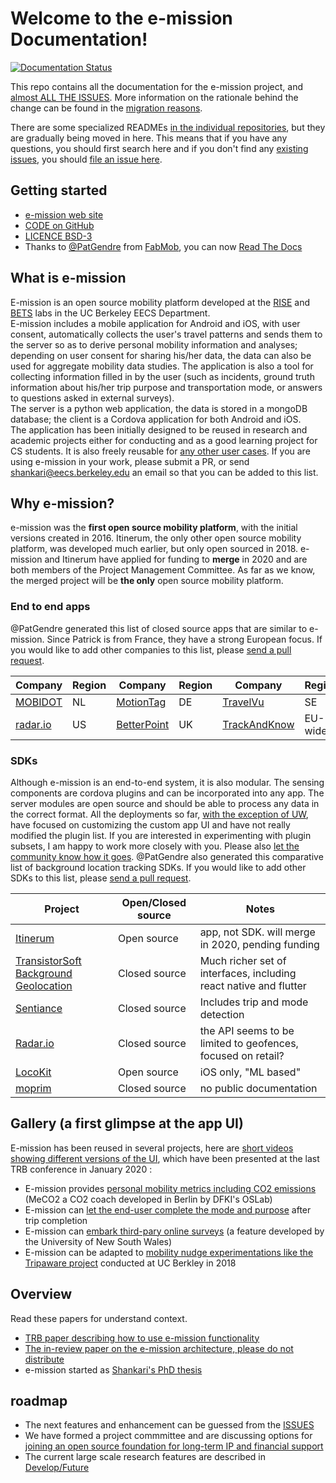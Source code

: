 # Welcome to the e-mission Documentation!

[![Documentation Status](https://readthedocs.org/projects/e-mission/badge/?version=latest)](https://e-mission.readthedocs.io/en/latest/?badge=latest)

This repo contains all the documentation for the e-mission project, and [almost ALL THE ISSUES](https://github.com/e-mission/e-mission-docs/issues/). More information on the rationale behind the change can be found in the [migration reasons](contribute_to_the_doc/migration_reason.md).

There are some specialized READMEs [in the individual repositories](https://github.com/e-mission), but they are gradually being moved in here. This means that if you have any questions, you should first search here and if you don't find any [existing issues](https://github.com/e-mission/e-mission-docs/issues/), you should [file an issue here](https://github.com/e-mission/e-missiond-docs/issue).

## Getting started
- [e-mission web site](https://e-mission.eecs.berkeley.edu/)   
- [CODE on GitHub](https://github.com/e-mission)     
- [LICENCE BSD-3](https://github.com/e-mission/e-mission-docs/blob/master/docs/LICENSE.md)  
- Thanks to [@PatGendre](https://github.com/PatGendre) from [FabMob](https://github.com/fabmob/), you can now [Read The Docs](https://e-mission.readthedocs.io/en/latest/)

## What is e-mission
E-mission is an open source mobility platform developed at the [RISE](http://rise.cs.berkeley.edu/) and [BETS](https://bets.cs.berkeley.edu/) labs in the UC Berkeley EECS Department.  
E-mission includes a mobile application for Android and iOS, with user consent, automatically collects the user's travel patterns and sends them to the server so as to derive personal mobility information and analyses; depending on user consent for sharing his/her data, the data can also be used for aggregate mobility data studies. The application is also a tool for collecting information filled in by the user (such as incidents, ground truth information about his/her trip purpose and transportation mode, or answers to questions asked in external surveys).  
The server is a python web application, the data is stored in a mongoDB database; 
the client is a Cordova application for both Android and iOS.  
The application has been initially designed to be reused in research and academic projects either for conducting and as a good learning project for CS students. It is also freely reusable for [any other user cases](https://github.com/e-mission/e-mission-docs/blob/master/docs/use/deployments.md). If you are using e-mission in your work, please submit a PR, or send shankari@eecs.berkeley.edu an email so that you can be added to this list.

## Why e-mission?
e-mission was the **first open source mobility platform**, with the initial versions created in 2016. Itinerum, the only other open source mobility platform, was developed much earlier, but only open sourced in 2018. e-mission and Itinerum have applied for funding to **merge** in 2020 and are both members of the Project Management Committee. As far as we know, the merged project will be **the only** open source mobility platform.

### End to end apps
@PatGendre generated this list of closed source apps that are similar to e-mission. Since Patrick is from France, they have a strong European focus. If you would like to add other companies to this list, please [send a pull request](contribute_to_the_doc/CONTRIBUTING.md).

| Company       | Region       | Company     | Region       | Company       | Region     | Company       | Region     |
|---------------|--------------|-------------|--------------|---------------|------------|---------------|------------|
| [MOBIDOT](http://www.mobidot.nl/en/about_mobidot.php) | NL | [MotionTag](https://motion-tag.com/en/mobility/) | DE | [TravelVu](https://en.trivector.se/it-systems/travelvu/) | SE | [RMove](https://rmove.rsginc.com/) | US | 
| [radar.io](https://radar.io/documentation) | US | [BetterPoint](https://www.betterpoints.ltd/about-us/) | UK | [TrackAndKnow](https://trackandknowproject.eu/) | EU-wide |   |    |

### SDKs
Although e-mission is an end-to-end system, it is also modular. The sensing components are cordova plugins and can be incorporated into any app. The server modules are open source and should be able to process any data in the correct format. All the deployments so far, [with the exception of UW](https://github.com/e-mission/e-mission-docs/issues/501), have focused on customizing the custom app UI and have not really modified the plugin list. If you are interested in experimenting with plugin subsets, I am happy to work more closely with you. Please also [let the community know how it goes](https://github.com/e-mission/e-mission-docs/issues/505). @PatGendre also generated this comparative list of background location tracking SDKs. If you would like to add other SDKs to this list, please [send a pull request](contribute_to_the_doc/CONTRIBUTING.md).

| Project       | Open/Closed source | Notes |
|---------------|--------------------|-------|
| [Itinerum](https://www.itinerum.ca/)    | Open source        |app, not SDK. will merge in 2020, pending funding |
| [TransistorSoft Background Geolocation](https://github.com/transistorsoft/react-native-background-geolocation)| Closed source | Much richer set of interfaces, including react native and flutter |
| [Sentiance](https://docs.sentiance.com/sdk/) | Closed source | Includes trip and mode detection |
| [Radar.io](https://radar.io/documentation/sdk) | Closed source | the API seems to be limited to geofences, focused on retail? |
| [LocoKit](https://www.bigpaua.com/locokit/docs/) | Open source | iOS only, "ML based" |
| [moprim](https://www.moprim.com/products/) | Closed source | no public documentation |

## Gallery (a first glimpse at the app UI)
E-mission has been reused in several projects, here are [short videos showing different versions of the UI](https://nextcloud.damajash.org/s/MTE4y3tJeX4g6sG), which have been presented at the last TRB conference in January 2020 :   
- E-mission provides [personal mobility metrics including CO2 emissions](https://nextcloud.damajash.org/s/aFPRpfLYy9GPoe2) (MeCO2 a CO2 coach developed in Berlin by DFKI's OSLab)   
- E-mission can [let the end-user complete the mode and purpose](https://nextcloud.damajash.org/s/f2z28gK7e84WPWS) after trip completion   
- E-mission can [embark third-pary online surveys](https://nextcloud.damajash.org/s/CRZg4zQY2gKWMnF) (a feature developed by the University of New South Wales)   
- E-mission can be adapted to [mobility nudge experimentations like the Tripaware project](https://nextcloud.damajash.org/s/n2ESGrRYdCmSaX6) conducted at UC Berkley in 2018   

## Overview
Read these papers for understand context.

- [TRB paper describing how to use e-mission functionality](https://people.eecs.berkeley.edu/~shankari/emission_trb_2017_paper.pdf)  
- [The in-review paper on the e-mission architecture, please do not distribute](https://people.eecs.berkeley.edu/~shankari/em-arch.pdf)  
- e-mission started as [Shankari's PhD thesis](https://www2.eecs.berkeley.edu/Pubs/TechRpts/2019/EECS-2019-180.html)

## roadmap
- The next features and enhancement can be guessed from the [ISSUES](https://github.com/e-mission/e-mission-docs/issues)  
- We have formed a project commmittee and are discussing options for [joining an open source foundation for long-term IP and financial support](dev/future/foundations.md)
- The current large scale research features are described in [Develop/Future](dev/future/overview.md)   

